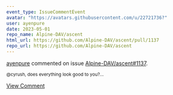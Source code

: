 ```yaml
---
event_type: IssueCommentEvent
avatar: "https://avatars.githubusercontent.com/u/22721736?"
user: ayenpure
date: 2023-05-01
repo_name: Alpine-DAV/ascent
html_url: https://github.com/Alpine-DAV/ascent/pull/1137
repo_url: https://github.com/Alpine-DAV/ascent
---
```


<a href='https://github.com/ayenpure' target='_blank'>ayenpure</a> commented on issue <a href='https://github.com/Alpine-DAV/ascent/pull/1137' target='_blank'>Alpine-DAV/ascent#1137</a>.

<small>@cyrush, does everything look good to you?...</small>

<a href='https://github.com/Alpine-DAV/ascent/pull/1137' target='_blank'>View Comment</a>